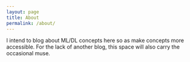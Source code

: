 ```yaml
---
layout: page
title: About
permalink: /about/
---
```


I intend to blog about ML/DL concepts here so as make concepts more accessible. For the lack of another blog, this space will also carry the occasional muse. 
